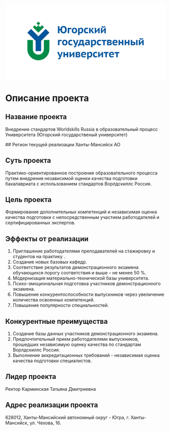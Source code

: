 ![logo](images/logo/logo.png)

# **Описание проекта**

## Название проекта
Внедрение стандартов Worldskills Russia в образовательный процесс Университета (Югорский государственый университет)

## Регион текущей реализации
Ханты-Мансийск АО

## Суть проекта
Практико-ориентированное построение образовательного процесса путем внедрения независимой оценки качества подготовки бакалавриата с использованием стандартов Ворлдскиллс Россия.

## Цель проекта
Формирование дополнительных компетенций и независимая оценка качества подготовки с непосредственным участием работодателей и
сертифицированных экспертов.

## Эффекты от реализации
1. Приглашение работодателями преподавателей на стажировку и
студентов на практику .
2. Создание новых базовых кафедр.
3. Соответствие результатов демонстрационного экзамена обучающихся
порогу соответствия и выше – не менее 50 %.
4. Модернизация материально-технической базы университета.
5. Психо-эмоциональная подготовка участников демонстрационного
экзамена.
6. Повышение конкурентоспособности выпускников через увеличение
количества освоенных компетенций.
7. Повышение популярности специальностей.

## Конкурентные преимущества
1. Создание базы данных участников демонстрационного экзамена.
2. Предпочтительный прием работодателями выпускников, прошедших
независимую оценку качества по стандартам Ворлдскиллс Россия.
3. Выполнение аккредитационных требований - независимая оценка
качества подготовки специалистов.


## Лидер проекта
Ректор Карминская Татьяна Дмитриевна

## Адрес реализации проекта
628012, Ханты-Мансийский автономный округ - Югра, г. Ханты-Мансийск, ул. Чехова, 16.
